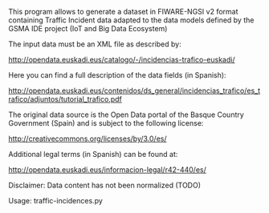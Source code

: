  This program allows to generate a dataset in FIWARE-NGSI v2 format
  containing Traffic Incident data adapted to the data models
  defined by the GSMA IDE project (IoT and Big Data Ecosystem)

  The input data must be an XML file as described by: 

  http://opendata.euskadi.eus/catalogo/-/incidencias-trafico-euskadi/

  Here you can find a full description of the data fields (in Spanish):

  http://opendata.euskadi.eus/contenidos/ds_general/incidencias_trafico/es_trafico/adjuntos/tutorial_trafico.pdf

  The original data source is the Open Data portal of the Basque Country Government (Spain)
  and is subject to the following license:

  http://creativecommons.org/licenses/by/3.0/es/

  Additional legal terms (in Spanish) can be found at:

  http://opendata.euskadi.eus/informacion-legal/r42-440/es/

  Disclaimer: Data content has not been normalized (TODO)

  Usage: traffic-incidences.py <XML input file>
